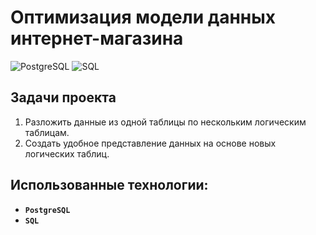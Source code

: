 # **Оптимизация модели данных интернет-магазина**

![PostgreSQL](https://img.shields.io/badge/-PostgreSQL-salad)
![SQL](https://img.shields.io/badge/-SQL-pink)

## **Задачи проекта**

1. Разложить данные из одной таблицы по нескольким логическим таблицам.
2. Создать удобное представление данных на основе новых логических таблиц.

## **Использованные технологии:**

- **`PostgreSQL`**
- **`SQL`**


